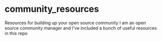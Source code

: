 # community_resources
Resources for building up your open source community
I am an open source community manager and I've included a bunch of useful resources in this repo
